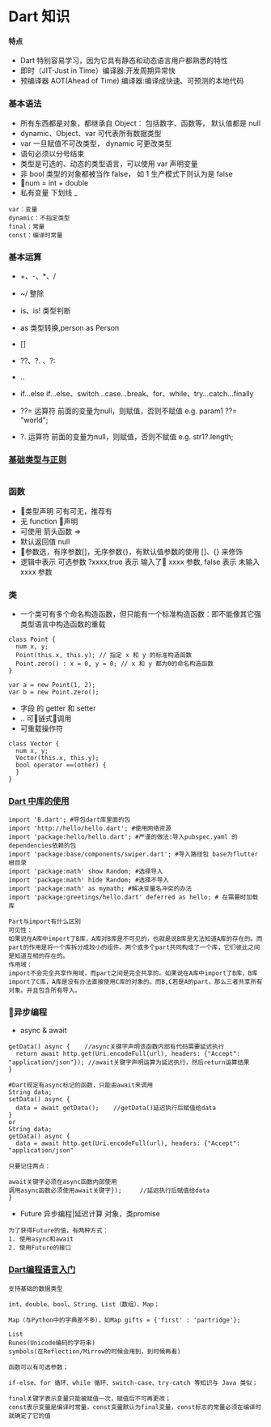 # Dart 知识

#### 特点
- Dart 特别容易学习，因为它具有静态和动态语言用户都熟悉的特性
- 即时（JIT-Just in Time）编译器:开发周期异常快
- 预编译器 AOT(Ahead of Time) 编译器:编译成快速、可预测的本地代码

### 基本语法
- 所有东西都是对象，都继承自 Object： 包括数字、函数等， 默认值都是 null
- dynamic、Object、var 可代表所有数据类型
- var 一旦赋值不可改类型， dynamic 可更改类型
- 语句必须以分号结束
- 类型是可选的、动态的类型语言，可以使用 var 声明变量
- 非 bool 类型的对象都被当作 false， 如 1 生产模式下则认为是 false
- num = int + double
- 私有变量 下划线 _
```
var：变量
dynamic：不指定类型
final：常量
const：编译时常量
```


### 基本运算
- +、-、*、/
- ~/  整除
- is、is! 类型判断
- as  类型转换,person as Person
- []
- ??、?. 、?:
- ..
- if...else if...else、switch...case...break、for、while、try...catch...finally

- ??= 运算符 前面的变量为null，则赋值，否则不赋值 e.g. param1 ??= "world";
- ?. 运算符 前面的变量为null，则赋值，否则不赋值 e.g. str1?.length;

### [基础类型与正则](https://blog.csdn.net/hekaiyou/article/details/51310381)
```

```


### 函数
- 类型声明 可有可无，推荐有
- 无 function 声明
- 可使用 箭头函数 =>
- 默认返回值 null
- 参数选，有序参数[]，无序参数{}，有默认值参数的使用 []、{} 来修饰
- 逻辑中表示 可选参数 ?xxxx,true 表示 输入了 xxxx 参数, false 表示 未输入 xxxx 参数

### 类
- 一个类可有多个命名构造函数，但只能有一个标准构造函数：即不能像其它强类型语言中构造函数的重载
```
class Point {
  num x, y; 
  Point(this.x, this.y); // 指定 x 和 y 的标准构造函数
  Point.zero() : x = 0, y = 0; // x 和 y 都为0的命名构造函数
}

var a = new Point(1, 2);
var b = new Point.zero();
```
- 字段 的 getter 和 setter 
- .. 可链式调用
- 可重载操作符
```
class Vector {
  num x, y;
  Vector(this.x, this.y);
  bool operator ==(other) {
  } 
}
```

### [Dart 中库的使用](http://han.guokai.blog.163.com/blog/static/1367182712012101495719194/)
```
import 'B.dart'; #导包dart库里面的包
import 'http://hello/hello.dart'; #使用网络资源
import 'package:hello/hello.dart'; #严谨的做法:导入pubspec.yaml 的dependencies依赖的包
import 'package:base/components/swiper.dart'; #导入路径包 base为flutter根目录
import 'package:math' show Random; #选择导入
import 'package:math' hide Random; #选择不导入
import 'package:math' as mymath; #解决变量名冲突的办法
import 'package:greetings/hello.dart' deferred as hello; # 在需要时加载库

Part与import有什么区别
可见性：
如果说在A库中import了B库，A库对B库是不可见的，也就是说B库是无法知道A库的存在的。而part的作用是将一个库拆分成较小的组件。两个或多个part共同构成了一个库，它们彼此之间是知道互相的存在的。
作用域：
import不会完全共享作用域，而part之间是完全共享的。如果说在A库中import了B库，B库import了C库，A库是没有办法直接使用C库的对象的。而B,C若是A的part，那么三者共享所有对象。并且包含所有导入。

```

### 异步编程 
- async & await
```
getData() async {    //async关键字声明该函数内部有代码需要延迟执行
  return await http.get(Uri.encodeFull(url), headers: {"Accept": "application/json"}); //await关键字声明运算为延迟执行，然后return运算结果
}

#Dart规定有async标记的函数，只能由await来调用
String data;
setData() async {
  data = await getData();    //getData()延迟执行后赋值给data
}
or
String data;
getData() async {
  data = await http.get(Uri.encodeFull(url), headers: {"Accept": "application/json"
  
只要记住两点：

await关键字必须在async函数内部使用
调用async函数必须使用await关键字});     //延迟执行后赋值给data
}
```
- Future 异步编程|延迟计算 对象，类promise
```
为了获得Future的值，有两种方式：
1. 使用async和await
2. 使用Future的接口
```

### [Dart编程语言入门](https://www.imooc.com/article/260329) 
```
支持基础的数据类型

int、double、bool、String、List（数组）、Map；

Map（与Python中的字典差不多），如Map gifts = {'first' : 'partridge'};

List
Runes(Unicode编码的字符串)
symbols(在Reflection/Mirrow的时候会用到，到时候再看)

函数可以有可选参数；

if-else、for 循环、while 循环、switch-case、try-catch 等知识与 Java 类似；

final关键字表示变量只能被赋值一次，赋值后不可再更改；
const表示变量是编译时常量，const变量默认为final变量，const标志的常量必须在编译时就确定了它的值 
```